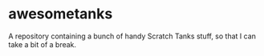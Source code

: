# awesometanks
A repository containing a bunch of handy Scratch Tanks stuff, so that I can take a bit of a break.
